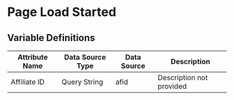 # Page Load Started

### 

## Variable Definitions

|Attribute Name|Data Source Type|Data Source|Description|
| --- | --- | --- | --- |
|Affiliate ID|Query String|afid|Description not provided|




